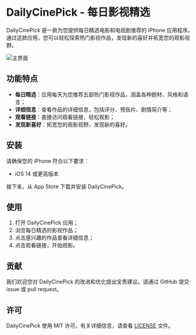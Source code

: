# DailyCinePick - 每日影视精选

DailyCinePick 是一款为您提供每日精选电影和电视剧推荐的 iPhone 应用程序。通过这款应用，您可以轻松探索热门影视作品，发现新的喜好并拓宽您的观影视野。

![主界面](https://i.328888.xyz/2023/04/07/iNRZyZ.png)

## 功能特点

- **每日精选**：应用每天为您推荐五部热门影视作品，涵盖各种题材、风格和语言；
- **详细信息**：查看作品的详细信息，包括评分、预告片、剧情简介等；
- **观看链接**：直接访问观看链接，轻松观影；
- **发现新喜好**：拓宽您的观影视野，发现新的喜好。

## 安装

请确保您的 iPhone 符合以下要求：

- iOS 14 或更高版本

接下来，从 App Store 下载并安装 DailyCinePick。

## 使用

1. 打开 DailyCinePick 应用；
2. 浏览每日精选的影视作品；
3. 点击感兴趣的作品查看详细信息；
4. 点击观看链接，开始观影。

## 贡献

我们欢迎您对 DailyCinePick 的改进和优化提出宝贵建议。请通过 GitHub 提交 issue 或 pull request。

## 许可

DailyCinePick 使用 MIT 许可。有关详细信息，请查看 [LICENSE](LICENSE) 文件。

